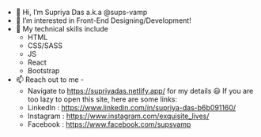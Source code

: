 - 👋 Hi, I’m Supriya Das a.k.a @sups-vamp 
- 👀 I’m interested in Front-End Designing/Development!
- 🌱 My technical skills include
     - HTML
     - CSS/SASS
     - JS
     - React
     - Bootstrap
- 📫 Reach out to me -
     - Navigate to https://supriyadas.netlify.app/ for my details 😃
     If you are too lazy to open this site, here are some links:
     - LinkedIn : https://www.linkedin.com/in/supriya-das-b6b091160/
     - Instagram : https://www.instagram.com/exquisite_lives/
     - Facebook : https://www.facebook.com/supsvamp

<!---
sups-vamp/sups-vamp is a ✨ special ✨ repository because its `README.md` (this file) appears on your GitHub profile.
You can click the Preview link to take a look at your changes.
--->
